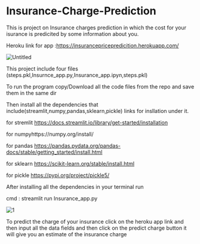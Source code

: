 # Insurance-Charge-Prediction

This is project on Insurance charges prediction in which the cost for your isurance is predicited by some information about you.

Heroku link for app :https://insurancepricepredicition.herokuapp.com/

![Untitled](https://user-images.githubusercontent.com/96243604/180591058-9a81a914-c505-4a7f-aa7d-1852070bacf4.png)


This project include four files (steps.pkl,Insurnce_app.py,Insurance_app.ipyn,steps.pkl)

To run the program copy/Download all the code files from the repo and save them in the same dir

Then install all the dependencies that include(streamlit,numpy,pandas,sklearn,pickle) links for insllation under it.

for stremlit https://docs.streamlit.io/library/get-started/installation 

for numpyhttps://numpy.org/install/ 

for pandas https://pandas.pydata.org/pandas-docs/stable/getting_started/install.html 

for sklearn https://scikit-learn.org/stable/install.html 

for pickle https://pypi.org/project/pickle5/ 

After installing all the dependencies in your terminal run 

cmd : streamlit run Insurance_app.py

![1](https://user-images.githubusercontent.com/96243604/180591119-1c6b58c4-e466-4c77-b8c6-e162dc3aaa71.png)

To predict the charge of your insurance click on the heroku app link and then input all the data fields and then click on the predict charge 
button it will give you an estimate of the insurance charge 

